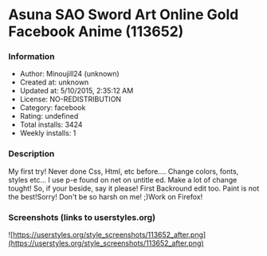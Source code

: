 # Asuna SAO Sword Art Online Gold Facebook Anime (113652)

### Information
- Author: Minoujill24 (unknown)
- Created at: unknown
- Updated at: 5/10/2015, 2:35:12 AM
- License: NO-REDISTRIBUTION
- Category: facebook
- Rating: undefined
- Total installs: 3424
- Weekly installs: 1


### Description
My first try! Never done Css, Html, etc  before.... Change colors, fonts, styles etc... I use p-e found on net on untitle ed. Make a lot of change tought! So, if your beside, say it please!  First Backround edit too. Paint is not the best!Sorry! Don't be so harsh on me! ;)Work on Firefox!


### Screenshots (links to userstyles.org)
![https://userstyles.org/style_screenshots/113652_after.png](https://userstyles.org/style_screenshots/113652_after.png)


